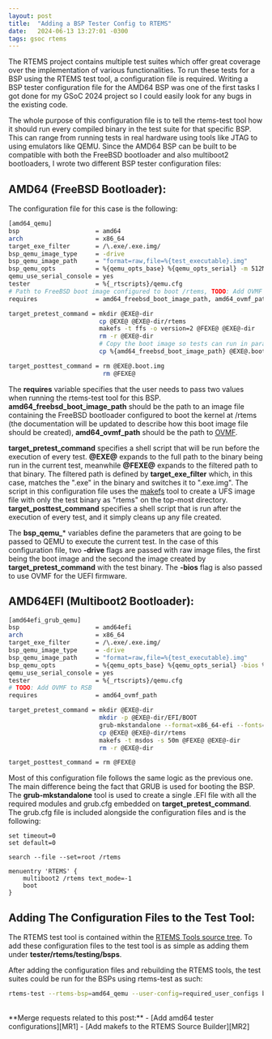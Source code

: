 ```yaml
---
layout: post
title:  "Adding a BSP Tester Config to RTEMS"
date:   2024-06-13 13:27:01 -0300
tags: gsoc rtems
---
```

The RTEMS project contains multiple test suites which offer great coverage over the implementation of various functionalities. To run these tests for a BSP using the RTEMS test tool, a configuration file is required. Writing a BSP tester configuration file for the AMD64 BSP was one of the first tasks I got done for my GSoC 2024 project so I could easily look for any bugs in the existing code.

The whole purpose of this configuration file is to tell the rtems-test tool how it should run every compiled binary in the test suite for that specific BSP. This can range from running tests in real hardware using tools like JTAG to using emulators like QEMU. Since the AMD64 BSP can be built to be compatible with both the FreeBSD bootloader and also multiboot2 bootloaders, I wrote two different BSP tester configuration files:

## AMD64 (FreeBSD Bootloader):

The configuration file for this case is the following:

```sh
[amd64_qemu]
bsp                     = amd64
arch                    = x86_64
target_exe_filter       = /\.exe/.exe.img/
bsp_qemu_image_type     = -drive
bsp_qemu_image_path     = "format=raw,file=%{test_executable}.img"
bsp_qemu_opts           = %{qemu_opts_base} %{qemu_opts_serial} -m 512M -bios %{amd64_ovmf_path} -drive "format=raw,file=%{test_executable}.boot.img"
qemu_use_serial_console = yes
tester                  = %{_rtscripts}/qemu.cfg
# Path to FreeBSD boot image configured to boot /rtems, TODO: Add OVMF to RSB
requires                = amd64_freebsd_boot_image_path, amd64_ovmf_path

target_pretest_command = mkdir @EXE@-dir
                         cp @EXE@ @EXE@-dir/rtems
                         makefs -t ffs -o version=2 @FEXE@ @EXE@-dir
                         rm -r @EXE@-dir
                         # Copy the boot image so tests can run in parallel
                         cp %{amd64_freebsd_boot_image_path} @EXE@.boot.img

target_posttest_command = rm @EXE@.boot.img
                          rm @FEXE@
```

The **requires** variable specifies that the user needs to pass two values when running the rtems-test tool for this BSP. **amd64_freebsd_boot_image_path** should be the path to an image file containing the FreeBSD bootloader configured to boot the kernel at /rtems (the documentation will be updated to describe how this boot image file should be created), **amd64_ovmf_path** should be the path to [OVMF][OVMF].

**target_pretest_command** specifies a shell script that will be run before the execution of every test. **@EXE@** expands to the full path to the binary being run in the current test, meanwhile **@FEXE@** expands to the filtered path to that binary. The filtered path is defined by **target_exe_filter** which, in this case, matches the ".exe" in the binary and switches it to ".exe.img". The script in this configuration file uses the [makefs][makefs] tool to create a UFS image file with only the test binary as "rtems" on the top-most directory. **target_posttest_command** specifies a shell script that is run after the execution of every test, and it simply cleans up any file created.

The **bsp_qemu_*** variables define the parameters that are going to be passed to QEMU to execute the current test. In the case of this configuration file, two **-drive** flags are passed with raw image files, the first being the boot image and the second the image created by **target_pretest_command** with the test binary. The **-bios** flag is also passed to use OVMF for the UEFI firmware.

## AMD64EFI (Multiboot2 Bootloader):

```sh
[amd64efi_grub_qemu]
bsp                     = amd64efi
arch                    = x86_64
target_exe_filter       = /\.exe/.exe.img/
bsp_qemu_image_type     = -drive
bsp_qemu_image_path     = "format=raw,file=%{test_executable}.img"
bsp_qemu_opts           = %{qemu_opts_base} %{qemu_opts_serial} -bios %{amd64_ovmf_path}
qemu_use_serial_console = yes
tester                  = %{_rtscripts}/qemu.cfg
# TODO: Add OVMF to RSB
requires                = amd64_ovmf_path

target_pretest_command = mkdir @EXE@-dir
                         mkdir -p @EXE@-dir/EFI/BOOT
                         grub-mkstandalone --format=x86_64-efi --fonts="" --locales="" --themes="" --install-modules="normal search fat multiboot2" boot/grub/grub.cfg=%{_rtscripts}/bsps/amd64efi_grub.cfg -o @EXE@-dir/EFI/BOOT/BOOTX64.EFI
                         cp @EXE@ @EXE@-dir/rtems
                         makefs -t msdos -s 50m @FEXE@ @EXE@-dir
                         rm -r @EXE@-dir

target_posttest_command = rm @FEXE@
```

Most of this configuration file follows the same logic as the previous one. The main difference being the fact that GRUB is used for booting the BSP. The **grub-mkstandalone** tool is used to create a single .EFI file with all the required modules and grub.cfg embedded on **target_pretest_command**. The grub.cfg file is included alongside the configuration files and is the following:

```
set timeout=0
set default=0

search --file --set=root /rtems

menuentry 'RTEMS' {
    multiboot2 /rtems text_mode=-1
    boot
}
```

## Adding The Configuration Files to the Test Tool:

The RTEMS test tool is contained within the [RTEMS Tools source tree][rtems-tools]. To add these configuration files to the test tool is as simple as adding them under **tester/rtems/testing/bsps**.

After adding the configuration files and rebuilding the RTEMS tools, the test suites could be run for the BSPs using rtems-test as such:

```sh
rtems-test --rtems-bsp=amd64_qemu --user-config=required_user_configs build/x86_64/amd64/testsuites/
```

<br>
**Merge requests related to this post:**
- [Add amd64 tester configurations][MR1]
- [Add makefs to the RTEMS Source Builder][MR2]

[OVMF]: https://github.com/tianocore/tianocore.github.io/wiki/OVMF
[makefs]: https://github.com/kusumi/makefs
[rtems-tools]: https://gitlab.rtems.org/rtems/tools/rtems-tools
[MR1]: https://gitlab.rtems.org/rtems/tools/rtems-tools/-/merge_requests/3
[MR2]: https://gitlab.rtems.org/rtems/tools/rtems-source-builder/-/merge_requests/24
